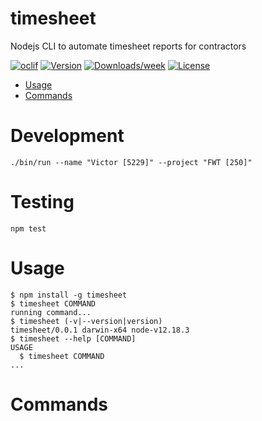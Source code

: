 timesheet
=========

Nodejs CLI to automate timesheet reports for contractors

[![oclif](https://img.shields.io/badge/cli-oclif-brightgreen.svg)](https://oclif.io)
[![Version](https://img.shields.io/npm/v/timesheet.svg)](https://npmjs.org/package/timesheet)
[![Downloads/week](https://img.shields.io/npm/dw/timesheet.svg)](https://npmjs.org/package/timesheet)
[![License](https://img.shields.io/npm/l/timesheet.svg)](https://github.com/victorkurauchi/timesheet/blob/master/package.json)

<!-- toc -->
* [Usage](#usage)
* [Commands](#commands)
<!-- tocstop -->

# Development

`./bin/run --name "Victor [5229]" --project "FWT [250]"`

# Testing

`npm test`

# Usage
<!-- usage -->
```sh-session
$ npm install -g timesheet
$ timesheet COMMAND
running command...
$ timesheet (-v|--version|version)
timesheet/0.0.1 darwin-x64 node-v12.18.3
$ timesheet --help [COMMAND]
USAGE
  $ timesheet COMMAND
...
```
<!-- usagestop -->
# Commands
<!-- commands -->

<!-- commandsstop -->
